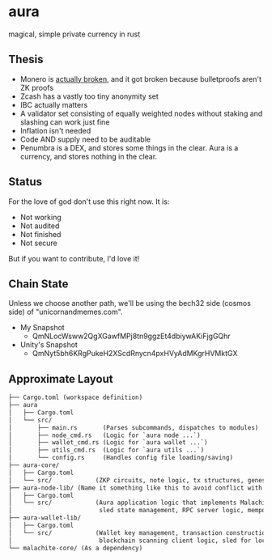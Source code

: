 # aura

magical, simple private currency in rust

## Thesis

* Monero is [actually broken](https://duke.hush.is/memos/6/), and it got broken because bulletproofs aren't ZK proofs
* Zcash has a vastly too tiny anonymity set
* IBC actually matters
* A validator set consisting of equally weighted nodes without staking and slashing can work just fine
* Inflation isn't needed
* Code AND supply need to be auditable
* Penumbra is a DEX, and stores some things in the clear.  Aura is a currency, and stores nothing in the clear.

## Status

For the love of god don't use this right now.  It is:

* Not working
* Not audited
* Not finished
* Not secure

But if you want to contribute, I'd love it!

## Chain State

Unless we choose another path, we'll be using the bech32 side (cosmos side) of "unicornandmemes.com".

* My Snapshot
  * QmNLocWsww2QgXGawfMPj8tn9ggzEt4dbiywAKiFjgGQhr
* Unity's Snapshot
  * QmNyt5bh6KRgPukeH2XScdRnycn4pxHVyAdMKgrHVMktGX

## Approximate Layout

```txt
├── Cargo.toml (workspace definition)
├── aura
│   ├── Cargo.toml
│   └── src/
│       ├── main.rs       (Parses subcommands, dispatches to modules)
│       ├── node_cmd.rs   (Logic for `aura node ...`)
│       ├── wallet_cmd.rs (Logic for `aura wallet ...`)
│       ├── utils_cmd.rs  (Logic for `aura utils ...`)
│       └── config.rs     (Handles config file loading/saving)
├── aura-core/
│   ├── Cargo.toml
│   └── src/            (ZKP circuits, note logic, tx structures, genesis parsing)
├── aura-node-lib/ (Name it something like this to avoid conflict with `node_cmd.rs`)
│   ├── Cargo.toml
│   └── src/            (Aura application logic that implements Malachite App trait,
│                        sled state management, RPC server logic, mempool)
├── aura-wallet-lib/
│   ├── Cargo.toml
│   └── src/            (Wallet key management, transaction construction (ZKP gen),
│                        blockchain scanning client logic, sled for local wallet DB)
└── malachite-core/ (As a dependency)
```
